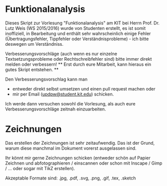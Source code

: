 Funktionalanalysis
===========
Dieses Skript zur Vorlesung "Funktionalanalysis" am KIT bei
Herrn Prof. Dr. Lutz Weis (WS 2015/2016) wurde von Studenten erstellt, es ist somit 
inoffiziell, in Bearbeitung und enthält sehr wahrscheinlich einige
Fehler (Übertragungsfehler, Tippfehler oder
Verständnisprobleme) - ich bitte deswegen um Verständniss.

Verbesserungsvorschläge (auch wenn es nur einzelne Textsetzungsprobleme oder
Rechtschreibfehler sind) bitte immer direkt melden oder verbessern!
** Erst durch eure Mitarbeit, kann hieraus ein gutes Skript entstehen. **

Den Verbesserungsvorschlag kann man
* entweder direkt selbst umsetzen und einen pull request machen oder
* mir per Email (updpw@student.kit.edu) schicken.

Ich werde dann versuchen sowohl die Vorlesung, als auch eure Verbesserungsvorschläge zeitnah einzuarbeiten.

Zeichnungen
===========
Das erstellen der Zeichnungen ist sehr zeitaufwendig. Das ist der
Grund, warum diese manchmal im Dokument vorerst ausgelassen sind.

Ihr könnt mir gerne Zeichnungen schicken (entweder schön auf Papier
Zeichnen und abfotographieren / einscannen oder schon mit Inscape /
Gimp / ... oder sogar mit TikZ erstellen).

Akzeptable Formate sind: .jpg, .pdf, .svg, .png, .gif, .tex, .sketch